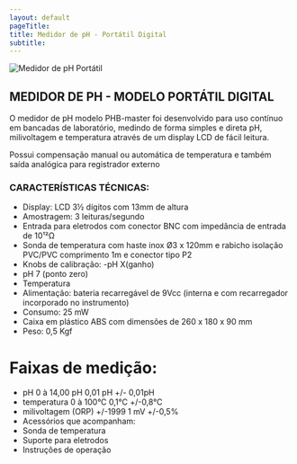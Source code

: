 ```yaml
---
layout: default
pageTitle: 
title: Medidor de pH - Portátil Digital
subtitle: 
---
```


<img class="img-responsive pull-right" style="max-width: 100%;" src="../../website/images/box_medidor-ph-portatil.png" alt="Medidor de pH Portátil">


## MEDIDOR DE PH - MODELO PORTÁTIL DIGITAL
      
O medidor de pH modelo PHB-master foi desenvolvido para uso contínuo em bancadas de laboratório, medindo de forma simples e direta pH, milivoltagem e temperatura através de um display LCD de fácil leitura.

Possui compensação manual ou automática de temperatura e também saída analógica para registrador externo 

### CARACTERÍSTICAS TÉCNICAS:

- Display: LCD 3½ dígitos com 13mm de altura
- Amostragem: 3 leituras/segundo
- Entrada para eletrodos com conector BNC com impedância de entrada de 10¹²Ω
- Sonda de temperatura com haste inox Ø3 x 120mm e rabicho isolação PVC/PVC comprimento 1m e conector tipo P2
- Knobs de calibração: -pH X(ganho)
- pH 7 (ponto zero)
- Temperatura
- Alimentação: bateria recarregável de 9Vcc (interna e com recarregador incorporado no instrumento)
- Consumo: 25 mW
- Caixa em plástico ABS com dimensões de 260 x 180 x 90 mm
- Peso: 0,5 Kgf

# Faixas de medição:

- pH 0 à 14,00 pH 0,01 pH +/- 0,01pH
- temperatura 0 à 100°C 0,1°C +/-0,8°C
- milivoltagem (ORP) +/-1999 1 mV +/-0,5%
- Acessórios que acompanham:
- Sonda de temperatura
- Suporte para eletrodos
- Instruções de operação


